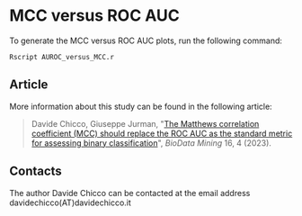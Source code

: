 # MCC versus ROC AUC

To generate the MCC versus ROC AUC plots, run the following command:

`Rscript AUROC_versus_MCC.r`

## Article
More information about this study can be found in the following article:

> Davide Chicco,  Giuseppe Jurman, "[The Matthews correlation coefficient (MCC) should replace the ROC AUC as the standard metric for assessing binary classification](https://doi.org/10.1186/s13040-023-00322-4)", _BioData Mining_ 16, 4 (2023).

## Contacts
The author Davide Chicco can be contacted at the email address davidechicco(AT)davidechicco.it
